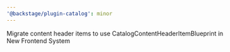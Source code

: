 ```yaml
---
'@backstage/plugin-catalog': minor
---
```


Migrate content header items to use CatalogContentHeaderItemBlueprint in New Frontend System
